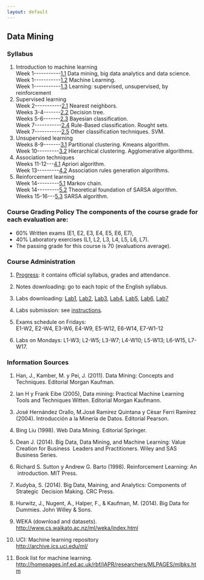 ```yaml
---
layout: default
---
```


## Data Mining 

### Syllabus 

1. Introduction to machine learning  
Week 1-----------[1.1](https://www.dropbox.com/sh/8il7mgw018cd9g4/AAAO_nC7j8119gWKVz9hZ-dma?dl=0 "1.1") Data mining, big data analytics and data science.  
Week 1-----------[1.2](https://www.dropbox.com/sh/6ru3aptihdchalk/AABPhlhZNf0ZGcjc6UcsTG0ma?dl=0 "1.2") Machine Learning.  
Week 1-----------[1.3](https://www.dropbox.com/sh/367mnk7sv3u7vvs/AABMt_rteRP9Wk0V2AxwCtZJa?dl=0 "1.3") Learning: supervised, unsupervised, by reinforcement 
2. Supervised learning  
Week 2-----------[2.1](https://www.dropbox.com/sh/tfemmgphr94e6j4/AAC6HQ8_8lU4kvQGlShKUkuEa?dl=0 "2.1") Nearest neighbors.  
Weeks 3-4-------[2.2](https://www.dropbox.com/sh/72gvhg1lhb217e5/AADJ4fpCkTBYGSPDla7gk36pa?dl=0 "2.2") Decision tree.  
Weeks 5-6-------[2.3](https://www.dropbox.com/sh/k3yfk84u5q5jsqf/AADUHo176HkMmb097vJhN6l3a?dl=0 "2.3") Bayesian classification.  
Week 7-----------[2.4](https://www.dropbox.com/sh/vxlb2iye8qbf4c3/AADnhIPbPHZ4WquKH6UqzAxda?dl=0 "2.4") Rule-Based classification. Rought sets.  
Week 7-----------[2.5](https://www.dropbox.com/sh/smgmldezxqbof54/AACc8tAlNjAZpS-XI5kaa3rHa?dl=0 "2.5") Other classification techniques. SVM. 
3. Unsupervised learning  
Weeks 8-9-------[3.1](https://www.dropbox.com/sh/uoqfifll26lf1zq/AAB6WLZ1-Um0tkfqSan3kYn3a?dl=0 "3.1") Partitional clustering. Kmeans algorithm.  
Week 10---------[3.2](https://www.dropbox.com/sh/y2vf0mysnl4khj4/AAD57ltaezlqp4F9Q2sMIh-6a?dl=0 "3.2") Hierarchical clustering. Agglomerative algorithms.  
4. Association techniques  
Weeks 11-12---[4.1](https://www.dropbox.com/sh/wftczlf10lrgyq6/AACXq_j9AozMueceQgzTP2XVa?dl=0 "4.1") Apriori algorithm.  
Week 13---------[4.2](https://www.dropbox.com/sh/so75eqvncakg7hv/AAAQdS5vDOsmdc0EjOJcgxEwa?dl=0 "4.2") Association rules generation algorithms.  
5. Reinforcement learning  
Week 14---------[5.1](https://www.dropbox.com/sh/ny9fpr6dctr56jg/AACGwlFkg6odtlkzKVFKdBJ7a?dl=0 "5.1") Markov chain.  
Week 14---------[5.2](https://www.dropbox.com/sh/308fof4leugtpco/AAARtuaDDlaQk21nQAmqlFxIa?dl=0 "5.2") Theoretical foundation of SARSA algorithm.  
Weeks 15-16---[5.3](https://www.dropbox.com/sh/2hnp53v3i8kz3qy/AACs1Xbc-t2FjopgH1OhT02ga?dl=0 "5.3") SARSA algorithm. 

### Course Grading Policy The components of the course grade for each evaluation are:  

- 60% Written exams (E1, E2, E3, E4, E5, E6, E7),  
- 40% Laboratory exercises (L1, L2, L3, L4, L5, L6, L7).  
- The passing grade for this course is 70 (evaluations average).  

### Course Administration 

1. [Progress](https://www.dropbox.com/sh/y772otye2i01pej/AADFwJjIU34jI-575RIX1NT9a?dl=0 "Progress"): it contains official syllabus, grades and attendance. 

2. Notes downloading: go to each topic of the English syllabus. 

3. Labs downloading: [Lab1](https://www.dropbox.com/sh/0mnbh4cnujmwukc/AAC9-I_GVzcpx5iBy7qYGmPja?dl=0 "Lab1"), [Lab2](https://www.dropbox.com/sh/mse4e7b5yzqxxmq/AABdee631OrY8nOF_uSZWiwpa?dl=0 "Lab2"), [Lab3](https://www.dropbox.com/sh/p0lkvtc8wb3e6cn/AACU0YVzZOjJ1NDk1p_c-eawa?dl=0 "Lab3"), [Lab4](https://www.dropbox.com/sh/bnz10v9cl3x8re9/AADM9jMbaksQWjV2H9xL1Bcra?dl=0 "Lab4"), [Lab5](https://www.dropbox.com/sh/zcz1dij4cxs9qw2/AABYbQA_0-gXJGu2Ycc6DRPua?dl=0 "Lab5"), [Lab6](https://www.dropbox.com/sh/1x3bi3rcup4okff/AADNBMbr4wZMHypE-JX1ruh-a?dl=0 "Lab6"), [Lab7](https://www.dropbox.com/sh/2cp842ikybbagky/AADkCFr-xDJa-vXfi4qgatKra?dl=0) 

4. Labs submission: see [instructions](https://www.dropbox.com/s/uku3wz8i6xx3sjf/Labs-instrucctions.docx?dl=0 "instructions"). 

5. Exams schedule on Fridays:  
E1-W2, E2-W4, E3-W6, E4-W9, E5-W12, E6-W14, E7-W1-12 

6. Labs on Mondays: L1-W3; L2-W5; L3-W7; L4-W10; L5-W13; L6-W15, L7-W17\. 

### Information Sources 

1.    Han, J., Kamber, M. y Pei, J. (2011). Data Mining: Concepts and Techniques. Editorial Morgan Kaufman.    

2.    Ian H y Frank Eibe (2005), Data mining: Practical Machine Learning Tools and Techniques Witten. Editorial Morgan Kaufmann.    

3.    José Hernández Orallo, M.José Ramírez Quintana y Cèsar Ferri Ramírez (2004). Introducción a la Minería de Datos. Editorial Pearson.    

4.    Bing Liu (1998). Web Data Mining. Editorial Springer.    

5.    Dean J. (2014). Big Data, Data Mining, and Machine Learning: Value Creation for Business  Leaders and Practitioners. Wiley and SAS Business Series.    

6.    Richard S. Sutton y Andrew G. Barto (1998). Reinforcement Learning: An  introduction. MIT Press.    

7.    Kudyba, S. (2014). Big Data, Maining, and Analytics: Components of Strategic  Decision Making. CRC Press.    
8.    Hurwitz, J., Nugent, A., Halper, F., & Kaufman, M. (2014). Big Data for Dummies. John Willey & Sons.  

9.    WEKA (download and datasets).  
http://www.cs.waikato.ac.nz/ml/weka/index.html  

10. UCI: Machine learning repository  
http://archive.ics.uci.edu/ml/  

11.    Book list for machine learning.  
http://homepages.inf.ed.ac.uk/rbf/IAPR/researchers/MLPAGES/mlbks.htm
